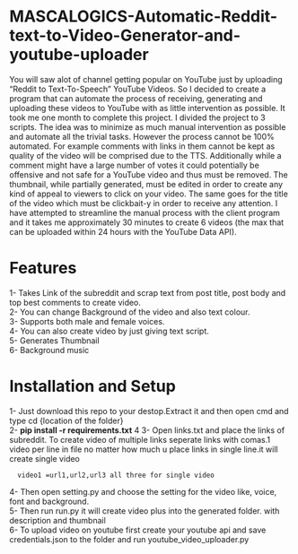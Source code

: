# MASCALOGICS-Automatic-Reddit-text-to-Video-Generator-and-youtube-uploader
You will saw alot of channel getting popular on YouTube just by uploading “Reddit to Text-To-Speech” YouTube Videos. So I decided to create a program that can automate the process of receiving, generating and uploading these videos to YouTube with as little intervention as possible. It took me one month to complete this project. I divided the project to 3 scripts.  The idea was to minimize as much manual intervention as possible and automate all the trivial tasks. However the process cannot be 100% automated. For example comments with links in them cannot be kept as quality of the video will be comprised due to the TTS. Additionally while a comment might have a large number of votes it could potentially be offensive and not safe for a YouTube video and thus must be removed. The thumbnail, while partially generated, must be edited in order to create any kind of appeal to viewers to click on your video. The same goes for the title of the video which must be clickbait-y in order to receive any attention. I have attempted to streamline the manual process with the client program and it takes me approximately 30 minutes to create 6 videos (the max that can be uploaded within 24 hours with the YouTube Data API).



# Features

1- Takes Link of the subreddit and scrap text from post title, post body and top best comments to create video.                                                                              
2- You can change Background of the video and also text colour.                                                                                                                                  
3- Supports both male and female voices.                                                                                                                                                      
4- You can also create video by just giving text script.                                                   
5- Generates Thumbnail                                                                                                                                                               
6- Background music




# Installation and Setup

1- Just download this repo to your destop.Extract it and then open cmd and type cd {location of the folder}                                                               
2- **pip install -r requirements.txt**                                                                                                                                               4
3- Open links.txt and place the links of subreddit. To create video of multiple links seperate links with comas.1 video per line in file no matter how much u place links in single line.it will create single video

      video1 =url1,url2,url3 all three for single video
     
    
4- Then open setting.py and choose the setting for the video like, voice, font and background.                                                                                                                                                                                                             
5- Then run run.py it will create video plus into the generated folder. with description and thumbnail                                                                             
6- To upload video on youtube first create your youtube api and save credentials.json to the folder and run youtube_video_uploader.py                                                    


